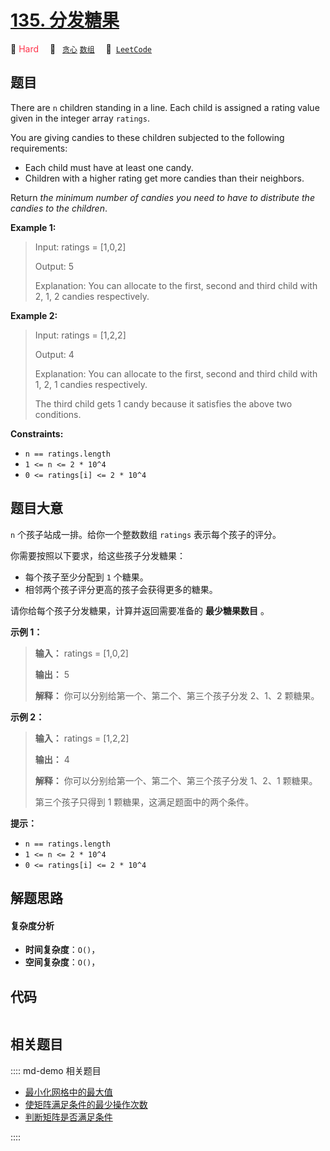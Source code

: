 # [135. 分发糖果](https://leetcode.com/problems/candy)

🔴 <font color=#ff334b>Hard</font>&emsp; 🔖&ensp; [`贪心`](/leetcode/outline/tag/greedy.md) [`数组`](/leetcode/outline/tag/array.md)&emsp; 🔗&ensp;[`LeetCode`](https://leetcode.com/problems/candy)


## 题目

There are `n` children standing in a line. Each child is assigned a rating
value given in the integer array `ratings`.

You are giving candies to these children subjected to the following
requirements:

  * Each child must have at least one candy.
  * Children with a higher rating get more candies than their neighbors.

Return _the minimum number of candies you need to have to distribute the
candies to the children_.



**Example 1:**

> Input: ratings = [1,0,2]
> 
> Output: 5
> 
> Explanation: You can allocate to the first, second and third child with 2, 1, 2 candies respectively.

**Example 2:**

> Input: ratings = [1,2,2]
> 
> Output: 4
> 
> Explanation: You can allocate to the first, second and third child with 1, 2, 1 candies respectively.
> 
> The third child gets 1 candy because it satisfies the above two conditions.

**Constraints:**

  * `n == ratings.length`
  * `1 <= n <= 2 * 10^4`
  * `0 <= ratings[i] <= 2 * 10^4`


## 题目大意

`n` 个孩子站成一排。给你一个整数数组 `ratings` 表示每个孩子的评分。

你需要按照以下要求，给这些孩子分发糖果：

  * 每个孩子至少分配到 `1` 个糖果。
  * 相邻两个孩子评分更高的孩子会获得更多的糖果。

请你给每个孩子分发糖果，计算并返回需要准备的 **最少糖果数目** 。



**示例  1：**

> 
> 
> 
> 
> 
> **输入：** ratings = [1,0,2]
> 
> **输出：** 5
> 
> **解释：** 你可以分别给第一个、第二个、第三个孩子分发 2、1、2 颗糖果。
> 
> 

**示例  2：**

> 
> 
> 
> 
> 
> **输入：** ratings = [1,2,2]
> 
> **输出：** 4
> 
> **解释：** 你可以分别给第一个、第二个、第三个孩子分发 1、2、1 颗糖果。
> 
> > 
>  第三个孩子只得到 1 颗糖果，这满足题面中的两个条件。



**提示：**

  * `n == ratings.length`
  * `1 <= n <= 2 * 10^4`
  * `0 <= ratings[i] <= 2 * 10^4`


## 解题思路

#### 复杂度分析

- **时间复杂度**：`O()`，
- **空间复杂度**：`O()`，

## 代码

```javascript

```

## 相关题目

:::: md-demo 相关题目
- [最小化网格中的最大值](https://leetcode.com/problems/minimize-maximum-value-in-a-grid)
- [使矩阵满足条件的最少操作次数](https://leetcode.com/problems/minimum-number-of-operations-to-satisfy-conditions)
- [判断矩阵是否满足条件](https://leetcode.com/problems/check-if-grid-satisfies-conditions)

::::
